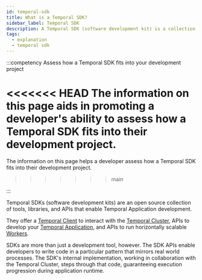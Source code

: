 ```yaml
---
id: temporal-sdk
title: What is a Temporal SDK?
sidebar_label: Temporal SDK
description: A Temporal SDK (software development kit) is a collection of tools, libraries, and APIs providing a framework for developing Temporal Applications.
tags:
  - explanation
  - temporal sdk
---
```


:::competency Assess how a Temporal SDK fits into your development project

<<<<<<< HEAD
The information on this page aids in promoting a developer's ability to assess how a Temporal SDK fits into their development project.
=======
The information on this page helps a developer assess how a Temporal SDK fits into their development project.
>>>>>>> main

:::

Temporal SDKs (software development kits) are an open source collection of tools, libraries, and APIs that enable Temporal Application development.

They offer a [Temporal Client](/dev-guide/major-components#temporal-client) to interact with the [Temporal Cluster](/concepts/what-is-a-temporal-cluster), APIs to develop your [Temporal Application](/dev-guide/temporal-application), and APIs to run horizontally scalable [Workers](/concepts/what-is-a-worker).

SDKs are more than just a development tool, however.
The SDK APIs enable developers to write code in a particular pattern that mirrors real world processes.
The SDK's internal implementation, working in collaboration with the Temporal Cluster, steps through that code, guaranteeing execution progression during application runtime.
